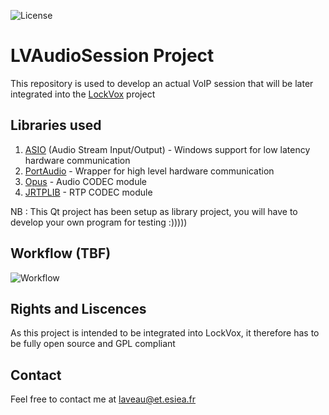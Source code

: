 ![License](https://img.shields.io/github/license/ValentinGrim/LockVox)

# LVAudioSession Project
This repository is used to develop an actual VoIP session that will be later integrated into the [LockVox](https://github.com/ValentinGrim/LockVox) project

## Libraries used
1. [ASIO](https://new.steinberg.net/developers/) (Audio Stream Input/Output) - Windows support for low latency hardware communication
2. [PortAudio](http://files.portaudio.com/download.html) - Wrapper for high level hardware communication
3. [Opus](https://opus-codec.org/downloads/) - Audio CODEC module
4. [JRTPLIB](https://github.com/j0r1/JRTPLIB)  - RTP CODEC module

NB : This Qt project has been setup as library project, you will have to develop your own program for testing :)))))

## Workflow (TBF)
![Workflow](https://github.com/hyugzz/LVAudioSession/blob/master/flow.png)

## Rights and Liscences
As this project is intended to be integrated into LockVox, it therefore has to be fully open source and GPL compliant

## Contact
Feel free to contact me at laveau@et.esiea.fr
